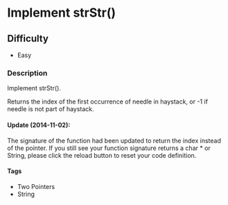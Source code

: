 # Implement strStr()

## Difficulty
- Easy

### Description
Implement strStr().

Returns the index of the first occurrence of needle in haystack, or -1 if needle is not part of haystack.

#### **Update (2014-11-02):**
The signature of the function had been updated to return the index instead of the pointer. If you still see your function signature returns a char * or String, please click the reload button  to reset your code definition.

#### Tags
- Two Pointers
- String
